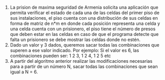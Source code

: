 1. La prision de maxima seguridad de Armenia solicita una aplicación que permita verificar el estado de cada una de las celdas del primer piso de sus instalaciones, el piso cuenta con una distribución de sus celdas en forma de matriz de n*m en donde cada posición representa una celda y una celda cuenta con un prisionero, el piso tiene el número de presos que deben estar en las celdas en caso de que el programa detecte que falta un prisionero se debe mostrar las celdas donde no estén.
2. Dado un valor y 3 dados, queremos sacar todas las combinaciones que superen a ese valor indicado.  Por ejemplo: Si el valor es 6, las combinaciones pueden ser: 1 2 3, 1 2 4, 1 2 5 etc
3.  A partir del algoritmo anterior realizar las modificaciones necesarias para a partir de un número N, sacar todas las combinaciones que sean igual a N = 6. 
